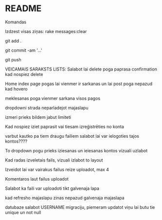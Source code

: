 # README


 Komandas

Izdzest visas ziņas: rake messages:clear

git add .

git commit -am '...'

git push




 
VEICAMAIS SARAKSTS LISTS:
Salabot lai delete poga paprasa confirmation kad nospiez delete

Home index page pogas lai vienmer ir sarkanas un lai post poga nepazud kad hovero

meklesanas poga vienmer sarkana visos pagos

dropdowni strada neparladejot majaslapu

izmeri prieks bildem jabut limiteti

Kad nospiez iziet paprasit vai tiesam izreģistrēties no konta

varbut kautko pa tiem draugu failiem salabot lai var ielogoties tajos kontos????

To dropdown pogu prieks iziesanas un ieiesanas kontos vizuali uzlabot

Kad radas izveletais fails, vizuali izlabot to layout

Izveidot lai var vairakus failus reize uploadot, max 4

Komentaros laut failus uploadot

Salabot ka faili var uploadoti tikt galvenaja lapa

kad refresho majaslapu zinas nepazud galvenaja majaslapa


datubaze salabot USERNAME migraciju, piemeram updatot viņu lai butu tie unique un not null



 
